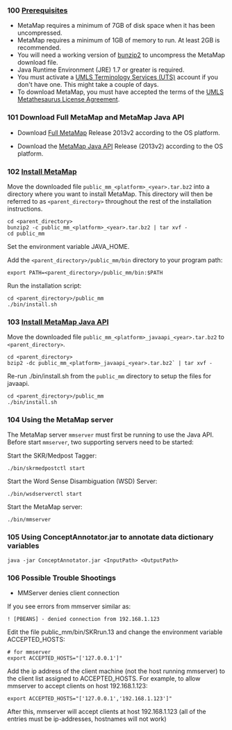 ### 100 [Prerequisites](http://metamap.nlm.nih.gov/MetaMap.shtml)

* MetaMap requires a minimum of 7GB of disk space when it has been uncompressed.
* MetaMap requires a minimum of 1GB of memory to run. At least 2GB is recommended.
* You will need a working version of [bunzip2](http://www.bzip.org/) to uncompress the MetaMap download file.
* Java Runtime Environment (JRE) 1.7 or greater is required.
* You must activate a [UMLS Terminology Services (UTS)](https://uts.nlm.nih.gov/home.html) account if you don't have one. This might take a couple of days.
* To download MetaMap, you must have accepted the terms of the [UMLS Metathesaurus License Agreement](https://uts.nlm.nih.gov/license.html).

### 101 Download Full MetaMap and MetaMap Java API

* Download [Full MetaMap](http://metamap.nlm.nih.gov/MainDownload.shtml) Release 2013v2 according to the OS platform.

* Download the [MetaMap Java API](http://metamap.nlm.nih.gov/JavaApi.shtml) Release (2013v2) according to the OS platform.

### 102 [Install MetaMap](http://metamap.nlm.nih.gov/Installation.shtml)

Move the downloaded file `public_mm_<platform>_<year>.tar.bz2` into a directory where you want to install MetaMap. This directory will then be referred to as `<parent_directory>` throughout the rest of the installation instructions. 

```
cd <parent_directory>
bunzip2 -c public_mm_<platform>_<year>.tar.bz2 | tar xvf - 
cd public_mm
```

Set the environment variable JAVA_HOME.

Add the `<parent_directory>/public_mm/bin` directory to your program path:

```
export PATH=<parent_directory>/public_mm/bin:$PATH
```

Run the installation script:

```
cd <parent_directory>/public_mm
./bin/install.sh
```

### 103 [Install MetaMap Java API](http://metamap.nlm.nih.gov/Docs/README_javaapi.html)

Move the downloaded file `public_mm_<platform>_javaapi_<year>.tar.bz2` to `<parent_directory>`.

```
cd <parent_directory>
bzip2 -dc public_mm_<platform>_javaapi_<year>.tar.bz2` | tar xvf -
```

Re-run ./bin/install.sh from the `public_mm` directory to setup the files for javaapi.

```
cd <parent_directory>/public_mm
./bin/install.sh
```

### 104 Using the MetaMap server

The MetaMap server `mmserver` must first be running to use the Java API. Before start `mmserver`, two supporting servers need to be started:

Start the SKR/Medpost Tagger:

```
./bin/skrmedpostctl start
```

Start the Word Sense Disambiguation (WSD) Server:

```
./bin/wsdserverctl start
```

Start the MetaMap server:

```
./bin/mmserver
```

### 105 Using ConceptAnnotator.jar to annotate data dictionary variables

```
java -jar ConceptAnnotator.jar <InputPath> <OutputPath>
```

### 106 Possible Trouble Shootings

* MMServer denies client connection

If you see errors from mmserver similar as:

```
! [PBEANS] - denied connection from 192.168.1.123
```

Edit the file public_mm/bin/SKRrun.13 and change the environment variable ACCEPTED_HOSTS:

```
# for mmserver
export ACCEPTED_HOSTS="['127.0.0.1']"
```

Add the ip address of the client machine (not the host running mmserver) to the client list assigned to ACCEPTED_HOSTS. For example, to allow mmserver to accept clients on host 192.168.1.123:

```
export ACCEPTED_HOSTS="['127.0.0.1','192.168.1.123']"
```

After this, mmserver will accept clients at host 192.168.1.123 (all of the entries must be ip-addresses, hostnames will not work)
